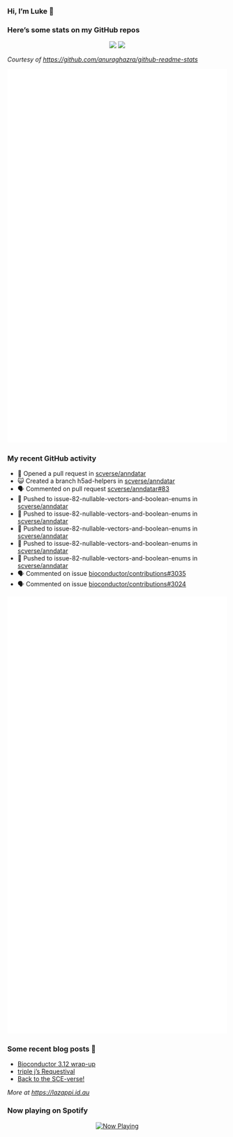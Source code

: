 
<!-- README.md is generated from README.Rmd. Please edit that file -->

### Hi, I’m Luke 👋

<!--
**lazappi/lazappi** is a ✨ _special_ ✨ repository because its `README.md` (this file) appears on your GitHub profile.

Here are some ideas to get you started:

- 🔭 I’m currently working on ...
- 🌱 I’m currently learning ...
- 👯 I’m looking to collaborate on ...
- 🤔 I’m looking for help with ...
- 💬 Ask me about ...
- 📫 How to reach me: ...
- 😄 Pronouns: ...
- ⚡ Fun fact: ...
-->

### Here’s some stats on my GitHub repos

<p align="center">
<img src="https://github-readme-stats.vercel.app/api?username=lazappi&count_private=true&show_icons=true&theme=buefy&hide_title=True">
<img src="https://github-readme-stats.vercel.app/api/top-langs/?username=lazappi&hide=html&theme=buefy&layout=compact">
</p>

*Courtesy of <https://github.com/anuraghazra/github-readme-stats>*

<p align="center" style="width:100%;">
<img src="https://github.com/lazappi/lazappi/raw/main/github-intro.svg">
</p>

### My recent GitHub activity

- 🤔 Opened a pull request in
  [scverse/anndatar](https://github.com/scverse/anndatar)
- 😺 Created a branch h5ad-helpers in
  [scverse/anndatar](https://github.com/scverse/anndatar)
- 🗣 Commented on pull request
  [scverse/anndatar#83](https://github.com/scverse/anndatar#83)
- 📨 Pushed to issue-82-nullable-vectors-and-boolean-enums in
  [scverse/anndatar](https://github.com/scverse/anndatar)
- 📨 Pushed to issue-82-nullable-vectors-and-boolean-enums in
  [scverse/anndatar](https://github.com/scverse/anndatar)
- 📨 Pushed to issue-82-nullable-vectors-and-boolean-enums in
  [scverse/anndatar](https://github.com/scverse/anndatar)
- 📨 Pushed to issue-82-nullable-vectors-and-boolean-enums in
  [scverse/anndatar](https://github.com/scverse/anndatar)
- 📨 Pushed to issue-82-nullable-vectors-and-boolean-enums in
  [scverse/anndatar](https://github.com/scverse/anndatar)
- 🗣 Commented on issue
  [bioconductor/contributions#3035](https://github.com/bioconductor/contributions#3035)
- 🗣 Commented on issue
  [bioconductor/contributions#3024](https://github.com/bioconductor/contributions#3024)

<p align="center" style="width:100%;">
<img src="https://github.com/lazappi/lazappi/raw/main/github-status.svg">
</p>

### Some recent blog posts 📝

- [Bioconductor 3.12
  wrap-up](https://lazappi.id.au/posts/2020-10-30-bioconductor-3-12-wrap-up/index.html)
- [triple j’s
  Requestival](https://lazappi.id.au/posts/2020-07-11-requestival/index.html)
- [Back to the
  SCE-verse!](https://lazappi.id.au/posts/2020-05-12-back-to-the-sce-verse/index.html)

*More at <https://lazappi.id.au>*

<!-- ### My latest tweet 👇 and retweet 👉 -->

### Now playing on Spotify

<p align="center">
<a href="https://now-playing-profile.lazappi.vercel.app/now-playing?open">
<img src="https://now-playing-profile.lazappi.vercel.app/now-playing" width="256" height="64" alt="Now Playing">
</a>
</p>
